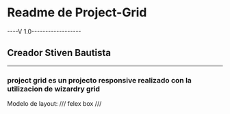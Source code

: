 # Readme de Project-Grid
----V 1.0------------------
## Creador Stiven Bautista
---------------------------
### project grid es un projecto responsive realizado con la utilizacion de wizardry grid 

Modelo de layout: /// felex box ///